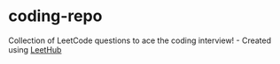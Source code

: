 # coding-repo
Collection of LeetCode questions to ace the coding interview! - Created using [LeetHub](https://github.com/QasimWani/LeetHub)
